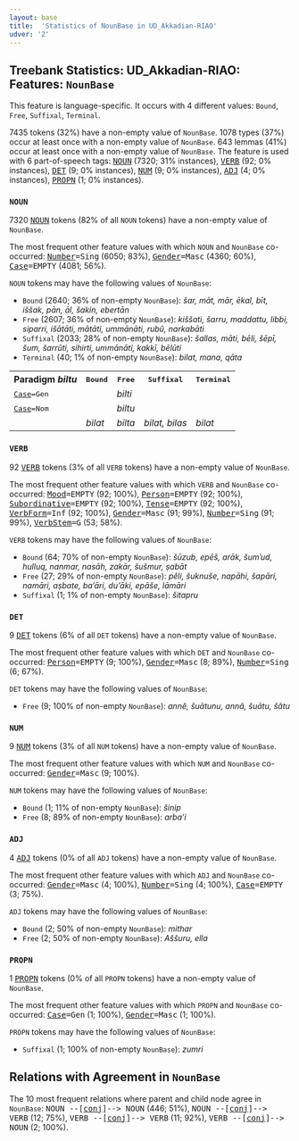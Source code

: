 ```yaml
---
layout: base
title:  'Statistics of NounBase in UD_Akkadian-RIAO'
udver: '2'
---
```


## Treebank Statistics: UD_Akkadian-RIAO: Features: `NounBase`

This feature is language-specific.
It occurs with 4 different values: `Bound`, `Free`, `Suffixal`, `Terminal`.

7435 tokens (32%) have a non-empty value of `NounBase`.
1078 types (37%) occur at least once with a non-empty value of `NounBase`.
643 lemmas (41%) occur at least once with a non-empty value of `NounBase`.
The feature is used with 6 part-of-speech tags: <tt><a href="akk_riao-pos-NOUN.html">NOUN</a></tt> (7320; 31% instances), <tt><a href="akk_riao-pos-VERB.html">VERB</a></tt> (92; 0% instances), <tt><a href="akk_riao-pos-DET.html">DET</a></tt> (9; 0% instances), <tt><a href="akk_riao-pos-NUM.html">NUM</a></tt> (9; 0% instances), <tt><a href="akk_riao-pos-ADJ.html">ADJ</a></tt> (4; 0% instances), <tt><a href="akk_riao-pos-PROPN.html">PROPN</a></tt> (1; 0% instances).

### `NOUN`

7320 <tt><a href="akk_riao-pos-NOUN.html">NOUN</a></tt> tokens (82% of all `NOUN` tokens) have a non-empty value of `NounBase`.

The most frequent other feature values with which `NOUN` and `NounBase` co-occurred: <tt><a href="akk_riao-feat-Number.html">Number</a></tt><tt>=Sing</tt> (6050; 83%), <tt><a href="akk_riao-feat-Gender.html">Gender</a></tt><tt>=Masc</tt> (4360; 60%), <tt><a href="akk_riao-feat-Case.html">Case</a></tt><tt>=EMPTY</tt> (4081; 56%).

`NOUN` tokens may have the following values of `NounBase`:

* `Bound` (2640; 36% of non-empty `NounBase`): <em>šar, māt, mār, ēkal, bīt, iššak, pān, āl, šakin, ebertān</em>
* `Free` (2607; 36% of non-empty `NounBase`): <em>kiššati, šarru, maddattu, libbi, siparri, išātāti, mātāti, ummānāti, rubû, narkabāti</em>
* `Suffixal` (2033; 28% of non-empty `NounBase`): <em>šallas, māti, bēli, šēpī, šum, šarrūti, sihirti, ummānāti, kakkī, bēlūti</em>
* `Terminal` (40; 1% of non-empty `NounBase`): <em>bilat, mana, qāta</em>

<table>
  <tr><th>Paradigm <i>biltu</i></th><th><tt>Bound</tt></th><th><tt>Free</tt></th><th><tt>Suffixal</tt></th><th><tt>Terminal</tt></th></tr>
  <tr><td><tt><tt><a href="akk_riao-feat-Case.html">Case</a></tt><tt>=Gen</tt></tt></td><td></td><td><em>bilti</em></td><td></td><td></td></tr>
  <tr><td><tt><tt><a href="akk_riao-feat-Case.html">Case</a></tt><tt>=Nom</tt></tt></td><td></td><td><em>biltu</em></td><td></td><td></td></tr>
  <tr><td><tt></tt></td><td><em>bilat</em></td><td><em>bilta</em></td><td><em>bilat, bilas</em></td><td><em>bilat</em></td></tr>
</table>

### `VERB`

92 <tt><a href="akk_riao-pos-VERB.html">VERB</a></tt> tokens (3% of all `VERB` tokens) have a non-empty value of `NounBase`.

The most frequent other feature values with which `VERB` and `NounBase` co-occurred: <tt><a href="akk_riao-feat-Mood.html">Mood</a></tt><tt>=EMPTY</tt> (92; 100%), <tt><a href="akk_riao-feat-Person.html">Person</a></tt><tt>=EMPTY</tt> (92; 100%), <tt><a href="akk_riao-feat-Subordinative.html">Subordinative</a></tt><tt>=EMPTY</tt> (92; 100%), <tt><a href="akk_riao-feat-Tense.html">Tense</a></tt><tt>=EMPTY</tt> (92; 100%), <tt><a href="akk_riao-feat-VerbForm.html">VerbForm</a></tt><tt>=Inf</tt> (92; 100%), <tt><a href="akk_riao-feat-Gender.html">Gender</a></tt><tt>=Masc</tt> (91; 99%), <tt><a href="akk_riao-feat-Number.html">Number</a></tt><tt>=Sing</tt> (91; 99%), <tt><a href="akk_riao-feat-VerbStem.html">VerbStem</a></tt><tt>=G</tt> (53; 58%).

`VERB` tokens may have the following values of `NounBase`:

* `Bound` (64; 70% of non-empty `NounBase`): <em>šūzub, epēš, arāk, šumʾud, hulluq, nanmar, nasāh, zakār, šušmur, ṣabāt</em>
* `Free` (27; 29% of non-empty `NounBase`): <em>pêli, šuknuše, napāhi, šapāri, namāri, aṣbate, ba’āri, du’āki, epāše, lāmāri</em>
* `Suffixal` (1; 1% of non-empty `NounBase`): <em>šitapru</em>

### `DET`

9 <tt><a href="akk_riao-pos-DET.html">DET</a></tt> tokens (6% of all `DET` tokens) have a non-empty value of `NounBase`.

The most frequent other feature values with which `DET` and `NounBase` co-occurred: <tt><a href="akk_riao-feat-Person.html">Person</a></tt><tt>=EMPTY</tt> (9; 100%), <tt><a href="akk_riao-feat-Gender.html">Gender</a></tt><tt>=Masc</tt> (8; 89%), <tt><a href="akk_riao-feat-Number.html">Number</a></tt><tt>=Sing</tt> (6; 67%).

`DET` tokens may have the following values of `NounBase`:

* `Free` (9; 100% of non-empty `NounBase`): <em>annê, šuātunu, annâ, šuātu, šâtu</em>

### `NUM`

9 <tt><a href="akk_riao-pos-NUM.html">NUM</a></tt> tokens (3% of all `NUM` tokens) have a non-empty value of `NounBase`.

The most frequent other feature values with which `NUM` and `NounBase` co-occurred: <tt><a href="akk_riao-feat-Gender.html">Gender</a></tt><tt>=Masc</tt> (9; 100%).

`NUM` tokens may have the following values of `NounBase`:

* `Bound` (1; 11% of non-empty `NounBase`): <em>šinip</em>
* `Free` (8; 89% of non-empty `NounBase`): <em>arba’i</em>

### `ADJ`

4 <tt><a href="akk_riao-pos-ADJ.html">ADJ</a></tt> tokens (0% of all `ADJ` tokens) have a non-empty value of `NounBase`.

The most frequent other feature values with which `ADJ` and `NounBase` co-occurred: <tt><a href="akk_riao-feat-Gender.html">Gender</a></tt><tt>=Masc</tt> (4; 100%), <tt><a href="akk_riao-feat-Number.html">Number</a></tt><tt>=Sing</tt> (4; 100%), <tt><a href="akk_riao-feat-Case.html">Case</a></tt><tt>=EMPTY</tt> (3; 75%).

`ADJ` tokens may have the following values of `NounBase`:

* `Bound` (2; 50% of non-empty `NounBase`): <em>mithar</em>
* `Free` (2; 50% of non-empty `NounBase`): <em>Aššuru, ella</em>

### `PROPN`

1 <tt><a href="akk_riao-pos-PROPN.html">PROPN</a></tt> tokens (0% of all `PROPN` tokens) have a non-empty value of `NounBase`.

The most frequent other feature values with which `PROPN` and `NounBase` co-occurred: <tt><a href="akk_riao-feat-Case.html">Case</a></tt><tt>=Gen</tt> (1; 100%), <tt><a href="akk_riao-feat-Gender.html">Gender</a></tt><tt>=Masc</tt> (1; 100%).

`PROPN` tokens may have the following values of `NounBase`:

* `Suffixal` (1; 100% of non-empty `NounBase`): <em>zumri</em>

## Relations with Agreement in `NounBase`

The 10 most frequent relations where parent and child node agree in `NounBase`:
<tt>NOUN --[<tt><a href="akk_riao-dep-conj.html">conj</a></tt>]--> NOUN</tt> (446; 51%),
<tt>NOUN --[<tt><a href="akk_riao-dep-conj.html">conj</a></tt>]--> VERB</tt> (12; 75%),
<tt>VERB --[<tt><a href="akk_riao-dep-conj.html">conj</a></tt>]--> VERB</tt> (11; 92%),
<tt>VERB --[<tt><a href="akk_riao-dep-conj.html">conj</a></tt>]--> NOUN</tt> (2; 100%).

